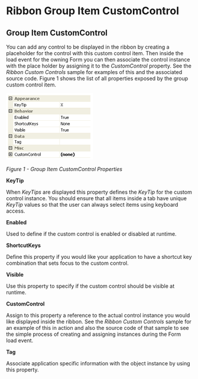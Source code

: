 # Ribbon Group Item CustomControl

## Group Item CustomControl

You can add any control to be displayed in the ribbon by creating a placeholder for the control with this custom control item. Then inside the load event for the owning Form you can then associate the control instance with the place holder by assigning it to the *CustomControl* property. See the *Ribbon Custom Controls* sample for examples of this and the associated source code. Figure 1 shows the list of all properties exposed by the group custom control item.

![](RibbonCustomControlProps.png)

*Figure 1 - Group Item CustomControl Properties*

**KeyTip**

When *KeyTips* are displayed this property defines the *KeyTip* for the custom control instance. You should ensure that all items inside a tab have unique *KeyTip* values so that the user can always select items using keyboard access.

**Enabled**

Used to define if the custom control is enabled or disabled at runtime.

**ShortcutKeys**

Define this property if you would like your application to have a shortcut key combination that sets focus to the custom control.

**Visible**

Use this property to specify if the custom control should be visible at runtime. 

**CustomControl**

Assign to this property a reference to the actual control instance you would like displayed inside the ribbon. See the *Ribbon Custom Controls* sample for an example of this in action and also the source code of that sample to see the simple process of creating and assigning instances during the Form load event.

**Tag**

Associate application specific information with the object instance by using this property.
